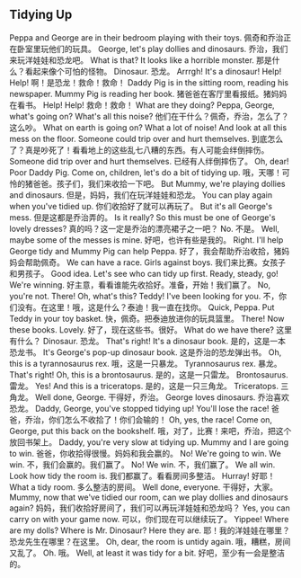 ## Tidying Up

Peppa and George are in their bedroom playing with their toys.
佩奇和乔治正在卧室里玩他们的玩具。
George, let's play dollies and dinosaurs.
乔治，我们来玩洋娃娃和恐龙吧。
What is that? It looks like a horrible monster.
那是什么？看起来像个可怕的怪物。
Dinosaur.
恐龙。
Arrrgh! It's a dinosaur! Help! Help!
啊！是恐龙！救命！救命！
Daddy Pig is in the sitting room, reading his newspaper. Mummy Pig is reading her book.
猪爸爸在客厅里看报纸。猪妈妈在看书。
Help! Help!
救命！救命！
What are they doing? Peppa, George, what's going on? What's all this noise?
他们在干什么？佩奇，乔治，怎么了？这么吵。
What on earth is going on? What a lot of noise! And look at all this mess on the floor. Someone could trip over and hurt themselves.
到底怎么了？真是吵死了！看看地上的这些乱七八糟的东西。有人可能会绊倒摔伤。
Someone did trip over and hurt themselves.
已经有人绊倒摔伤了。
Oh, dear! Poor Daddy Pig. Come on, children, let's do a bit of tidying up.
哦，天哪！可怜的猪爸爸。孩子们，我们来收拾一下吧。
But Mummy, we're playing dollies and dinosaurs.
但是，妈妈，我们在玩洋娃娃和恐龙。
You can play again when you've tidied up.
你们收拾好了就可以再玩了。
But it's all George's mess.
但是这都是乔治弄的。
Is it really? So this must be one of George's lovely dresses?
真的吗？这一定是乔治的漂亮裙子之一吧？
No.
不是。
Well, maybe some of the messes is mine.
好吧，也许有些是我的。
Right. I'll help George tidy and Mummy Pig can help Peppa.
好了，我会帮助乔治收拾，猪妈妈会帮助佩奇。
We can have a race. Girls against boys.
我们来比赛。女孩子和男孩子。
Good idea. Let's see who can tidy up first. Ready, steady, go! We're winning.
好主意，看看谁能先收拾好。准备，开始！我们赢了。
No, you're not. There! Oh, what's this? Teddy! I've been looking for you.
不，你们没有。在这里！哦，这是什么？泰迪！我一直在找你。
Quick, Peppa. Put Teddy in your toy basket.
快，佩奇。把泰迪放进你的玩具篮里。
There! Now these books. Lovely.
好了，现在这些书。很好。
What do we have there?
这里有什么？
Dinosaur.
恐龙。
That's right! It's a dinosaur book.
是的，这是一本恐龙书。
It's George's pop-up dinosaur book.
这是乔治的恐龙弹出书。
Oh, this is a tyrannosaurus rex.
哦，这是一只暴龙。
Tyrannosaurus rex.
暴龙。
That's right! Oh, this is a brontosaurus.
是的，这是一只雷龙。
Brontosaurus.
雷龙。
Yes! And this is a triceratops.
是的，这是一只三角龙。
Triceratops.
三角龙。
Well done, George.
干得好，乔治。
George loves dinosaurs.
乔治喜欢恐龙。
Daddy, George, you've stopped tidying up! You'll lose the race!
爸爸，乔治，你们怎么不收拾了！你们会输的！
Oh, yes, the race! Come on, George, put this back on the bookshelf.
哦，对了，比赛！来吧，乔治，把这个放回书架上。
Daddy, you're very slow at tidying up. Mummy and I are going to win.
爸爸，你收拾得很慢。妈妈和我会赢的。
No! We're going to win. We win.
不，我们会赢的。我们赢了。
No! We win.
不，我们赢了。
We all win. Look how tidy the room is.
我们都赢了。看看房间多整洁。
Hurray!
好耶！
What a tidy room.
多么整洁的房间。
Well done, everyone.
干得好，大家。
Mummy, now that we've tidied our room, can we play dollies and dinosaurs again?
妈妈，我们收拾好房间了，我们可以再玩洋娃娃和恐龙吗？
Yes, you can carry on with your game now.
可以，你们现在可以继续玩了。
Yippee! Where are my dolls? Where is Mr. Dinosaur? Here they are.
耶！我的洋娃娃在哪里？恐龙先生在哪里？在这里。
Oh, dear, the room is untidy again.
哦，糟糕，房间又乱了。
Oh.
哦。
Well, at least it was tidy for a bit.
好吧，至少有一会是整洁的。
